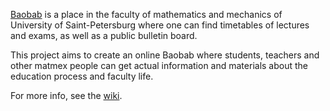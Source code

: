 [Baobab](http://mat-mex.ru/photogallery/matmex/inside_pic-354.html) is a place in the faculty of mathematics and mechanics of University of Saint-Petersburg where one can find timetables of lectures and exams, as well as a public bulletin board.

This project aims to create an online Baobab where students, teachers and other matmex people can get actual information and materials about the education process and faculty life.

For more info, see the [wiki](../../wiki).
